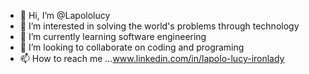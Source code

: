 - 👋 Hi, I’m @Lapololucy
- 👀 I’m interested in solving the world's problems through technology
- 🌱 I’m currently learning software engineering
- 💞️ I’m looking to collaborate on coding and programing
- 📫 How to reach me ...www.linkedin.com/in/lapolo-lucy-ironlady

<!---
Lapololucy/Lapololucy is a ✨ special ✨ repository because its `README.md` (this file) appears on your GitHub profile.
You can click the Preview link to take a look at your changes.
--->
